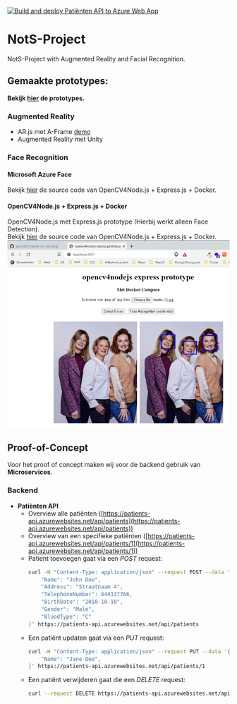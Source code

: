 [![Build and deploy Patiënten API to Azure Web App](https://github.com/aaron5670/NotS-Project/actions/workflows/main_patients-api.yml/badge.svg?branch=main)](https://github.com/aaron5670/NotS-Project/actions/workflows/main_patients-api.yml)
# NotS-Project
NotS-Project with Augmented Reality and Facial Recognition.

## Gemaakte prototypes:
**Bekijk [hier](https://aaron5670.github.io/NotS-Project/) de prototypes.**

### Augmented Reality
- AR.js met A-Frame [demo](https://aaron5670.github.io/NotS-Project/prototype-1.html)
- Augmented Reality met Unity

### Face Recognition

#### Microsoft Azure Face
Bekijk [hier](https://github.com/aaron5670/NotS-Project/tree/main/opencv4nodejs-docker) de source code van OpenCV4Node.js + Express.js + Docker.

#### OpenCV4Node.js + Express.js + Docker
OpenCV4Node.js met Express.js prototype (Hierbij werkt alleen Face Detection). \
Bekijk [hier](https://github.com/aaron5670/NotS-Project/tree/main/opencv4nodejs-docker) de source code van OpenCV4Node.js + Express.js + Docker.
![Screenshot](https://github.com/aaron5670/NotS-Project/blob/main/docs/opencv4nodejs.png)

## Proof-of-Concept
Voor het proof of concept maken wij voor de backend gebruik van **Microservices**.

### Backend
- **Patiënten API**
  - Overview alle patiënten ([https://patients-api.azurewebsites.net/api/patients](https://patients-api.azurewebsites.net/api/patients))
  - Overview van een specifieke patiënten ([https://patients-api.azurewebsites.net/api/patients/1](https://patients-api.azurewebsites.net/api/patients/1))
  - Patient toevoegen gaat via een *POST* request:
    ```bash
    curl -H "Content-Type: application/json" --request POST --data '{
        "Name": "John Doe",
        "Address": "Straatnaam 4",
        "TelephoneNumber": 644337766,
        "BirthDate": "2010-10-10",
        "Gender": "Male",
        "BloodType": "C"
    }' https://patients-api.azurewebsites.net/api/patients
    ```
  - Een patiënt updaten gaat via een *PUT* request:
    ```bash
    curl -H "Content-Type: application/json" --request PUT --data '{
        "Name": "Jane Doe",
    }' https://patients-api.azurewebsites.net/api/patients/1
    ```
  - Een patiënt verwijderen gaat die een *DELETE* request:
    ```bash
    curl --request DELETE https://patients-api.azurewebsites.net/api/patients/1
    ```
